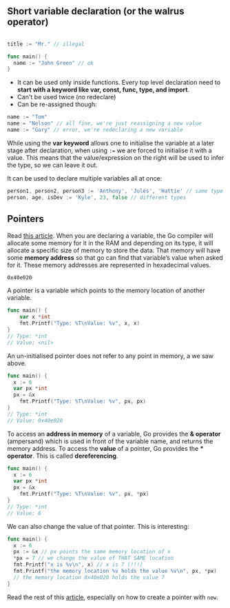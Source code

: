 ## Short variable declaration (or the walrus operator)

```go

title := "Mr." // illegal

func main() {
  name := "John Green" // ok
}
```

- It can be used only inside functions. Every top level declaration need to **start with a keyword like var, const, func, type, and import**.
- Can't be used twice (no redeclare)
- Can be re-assigned though:

```go
name := "Tom"
name = "Nelson" // all fine, we're just reassigning a new value
name := "Gary" // error, we're redeclaring a new variable
```

While using the **var keyword** allows one to initialise the variable at a later stage after declaration, when using `:=` we are forced to initialise it with a value.
This means that the value/expression on the right will be used to infer the type, so we can leave it out.

It can be used to declare multiple variables all at once:

```go
person1, person2, person3 := 'Anthony', 'Jules', 'Hattie' // same type
person, age, isDev := 'Kyle', 23, false // different types
```

## Pointers

Read [this article](https://medium.com/rungo/pointers-in-go-a789eafccd53).
When you are declaring a variable, the Go compiler will allocate some memory for it in the RAM and depending on its type, it will allocate a specific size of memory to store the data.
That memory will have some **memory address** so that go can find that variable’s value when asked for it. These memory addresses are represented in hexadecimal values.

```sh
0x40e020
```

A pointer is a variable which points to the memory location of another variable.

```go
func main() {
	var x *int
	fmt.Printf("Type: %T\nValue: %v", x, x)
}
// Type: *int
// Value: <nil>
```

An un-initialised pointer does not refer to any point in memory, a we saw above.

```go
func main() {
  x := 6
  var px *int
  px = &x
	fmt.Printf("Type: %T\nValue: %v", px, px)
}
// Type: *int
// Value: 0x40e020
```

To access an **address in memory** of a variable, Go provides the **& operator** (ampersand) which is used in front of the variable name, and returns the memory address.
To access the **value** of a pointer, Go provides the **\* operator**. This is called **dereferencing**.

```go
func main() {
  x := 6
  var px *int
  px = &x
	fmt.Printf("Type: %T\nValue: %v", px, *px)
}
// Type: *int
// Value: 6
```

We can also change the value of that pointer. This is interesting:

```go
func main() {
  x := 6
  px := &x // px points the same memory location of x
  *px = 7 // we change the value of THAT SAME location
  fmt.Printf("x is %v\n", x) // x is 7 (!!!)
  fmt.Printf("the memory location %v holds the value %v\n", px, *px)
  // the memory location 0x40e020 holds the value 7
}
```

Read the rest of this [article](https://medium.com/rungo/pointers-in-go-a789eafccd53), especially on how to create a pointer with `new`.
